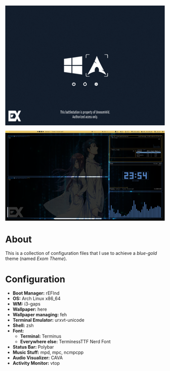 <p align="left">
  <img src="_screenshots/rEFInd.png" alt="rEFInd">
</p>

<p align="right">
  <img src="_screenshots/arch.png" alt="Arch">
</p>

# About

This is a collection of configuration files that I use to achieve a _blue-gold_ theme (named _Exom Theme_).

# Configuration

* **Boot Manager:** rEFInd
* **OS:** Arch Linux x86_64
* **WM:** i3-gaps
* **Wallpaper:** here
* **Wallpaper managing:** feh
* **Terminal Emulator:** urxvt-unicode
* **Shell:** zsh
* **Font:**
    * **Terminal:** Terminus
    * **Everywhere else:** TerminessTTF Nerd Font
* **Status Bar:** Polybar
* **Music Stuff:** mpd, mpc, ncmpcpp
* **Audio Visualizer:** CAVA
* **Activity Monitor:** vtop